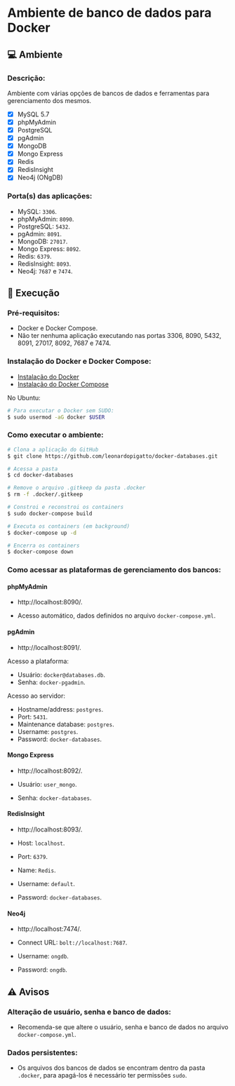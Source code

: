# Ambiente de banco de dados para Docker

## 💻 Ambiente

### Descrição:

Ambiente com várias opções de bancos de dados e ferramentas para gerenciamento dos mesmos.

- [x] MySQL 5.7
- [x] phpMyAdmin
- [x] PostgreSQL
- [x] pgAdmin
- [x] MongoDB
- [x] Mongo Express
- [x] Redis
- [x] RedisInsight
- [x] Neo4j (ONgDB)

### Porta(s) das aplicações:

- MySQL: `3306`.
- phpMyAdmin: `8090`.
- PostgreSQL: `5432`.
- pgAdmin: `8091`.
- MongoDB: `27017`.
- Mongo Express: `8092`.
- Redis: `6379`.
- RedisInsight: `8093`.
- Neo4j: `7687` e `7474`.

## 🚀 Execução

### Pré-requisitos:

- Docker e Docker Compose.
- Não ter nenhuma aplicação executando nas portas 3306, 8090, 5432, 8091, 27017, 8092, 7687 e 7474.

### Instalação do Docker e Docker Compose:

- <a href="https://docs.docker.com/engine/install/" target="_blank">Instalação do Docker</a>
- <a href="https://docs.docker.com/compose/install/" target="_blank">Instalação do Docker Compose</a>

No Ubuntu:
```bash
# Para executar o Docker sem SUDO:
$ sudo usermod -aG docker $USER
```

### Como executar o ambiente:

```bash
# Clona a aplicação do GitHub
$ git clone https://github.com/leonardopigatto/docker-databases.git

# Acessa a pasta
$ cd docker-databases

# Remove o arquivo .gitkeep da pasta .docker
$ rm -f .docker/.gitkeep

# Constroi e reconstroi os containers
$ sudo docker-compose build

# Executa os containers (em background)
$ docker-compose up -d

# Encerra os containers
$ docker-compose down
```

### Como acessar as plataformas de gerenciamento dos bancos:

#### phpMyAdmin

- http://localhost:8090/.

- Acesso automático, dados definidos no arquivo `docker-compose.yml`.

#### pgAdmin

- http://localhost:8091/.

Acesso a plataforma:
- Usuário: `docker@databases.db`.
- Senha: `docker-pgadmin`.

Acesso ao servidor:
- Hostname/address: `postgres`.
- Port: `5431`.
- Maintenance database: `postgres`.
- Username: `postgres`.
- Password: `docker-databases`.

#### Mongo Express

- http://localhost:8092/.

- Usuário: `user_mongo`.
- Senha: `docker-databases`.

#### RedisInsight

- http://localhost:8093/.

- Host: `localhost`.
- Port: `6379`.
- Name: `Redis`.
- Username: `default`.
- Password: `docker-databases`.

#### Neo4j

- http://localhost:7474/.

- Connect URL: `bolt://localhost:7687`.
- Username: `ongdb`.
- Password: `ongdb`.

## :warning: Avisos

### Alteração de usuário, senha e banco de dados:

- Recomenda-se que altere o usuário, senha e banco de dados no arquivo `docker-compose.yml`.

### Dados persistentes:

- Os arquivos dos bancos de dados se encontram dentro da pasta `.docker`, para apagá-los é necessário ter permissões `sudo`.
